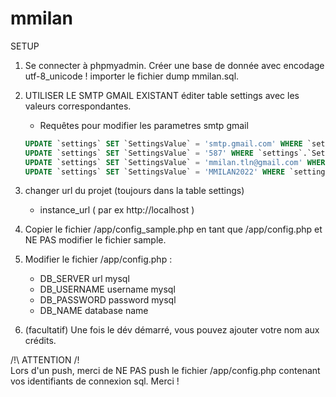 # mmilan


SETUP 

1. Se connecter à phpmyadmin. 
	Créer une base de donnée avec encodage utf-8_unicode !
	importer le fichier dump mmilan.sql.

2. UTILISER LE SMTP GMAIL EXISTANT
	éditer table settings avec les valeurs correspondantes.
	
	- Requêtes pour modifier les parametres smtp gmail
	```sql 
	UPDATE `settings` SET `SettingsValue` = 'smtp.gmail.com' WHERE `settings`.`SettingsName` = 'instance_email_host';
	UPDATE `settings` SET `SettingsValue` = '587' WHERE `settings`.`SettingsName` = 'instance_email_port';
	UPDATE `settings` SET `SettingsValue` = 'mmilan.tln@gmail.com' WHERE `settings`.`SettingsName` = 'instance_email_username';
	UPDATE `settings` SET `SettingsValue` = 'MMILAN2022' WHERE `settings`.`SettingsName` = 'instance_email_password';
	```

	
3. changer url du projet (toujours dans la table settings)
	- instance_url ( par ex http://localhost )
	
	
	
4. Copier le fichier /app/config_sample.php en tant que /app/config.php et NE PAS modifier le fichier sample.
5. Modifier le fichier /app/config.php  : 
	- DB_SERVER	url mysql
	- DB_USERNAME	username mysql		
	- DB_PASSWORD	password mysql
	- DB_NAME	database name
	


6. (facultatif) Une fois le dév démarré, vous pouvez ajouter votre nom aux crédits.
	
  
  
/!\  ATTENTION  /!\
Lors d'un push, merci de NE PAS push le fichier /app/config.php contenant vos identifiants de connexion sql. Merci !
